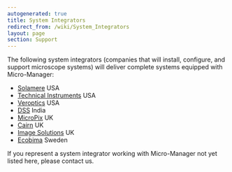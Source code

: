 ```yaml
---
autogenerated: true
title: System Integrators
redirect_from: /wiki/System_Integrators
layout: page
section: Support
---
```


The following system integrators (companies that will install,
configure, and support microscope systems) will deliver complete systems
equipped with Micro-Manager:

-   [Solamere](http://solameretech.com) USA
-   [Technical Instruments](http://www.techinst.com/) USA
-   [Veroptics](https://www.veroptics.com/) USA
-   [DSS](http://dssimage.com) India
-   [MicroPix](http://www.micropiximaging.com) UK
-   [Cairn](http://www.cairn-research.co.uk) UK
-   [Image Solutions](http://www.imsol.co.uk) UK
-   [Ecobima](http://www.ecobima.com) Sweden

If you represent a system integrator working with Micro-Manager not yet
listed here, please contact us.

